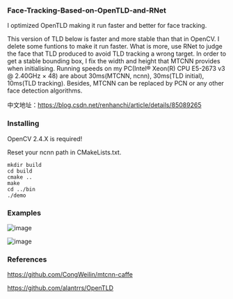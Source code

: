### Face-Tracking-Based-on-OpenTLD-and-RNet

I optimized OpenTLD making it run faster and better for face tracking.

This version of TLD below is faster and more stable than that in OpenCV. I delete some funtions to make it run faster. What is more, use RNet to judge the face that TLD produced to avoid TLD tracking a wrong target. In order to get a stable bounding box, I fix the width and height that MTCNN provides when initialising. Running speeds on my PC(Intel® Xeon(R) CPU E5-2673 v3 @ 2.40GHz × 48) are about 30ms(MTCNN, ncnn), 30ms(TLD initial), 10ms(TLD tracking). Besides, MTCNN can be replaced by PCN or any other face detection algorithms.

中文地址：https://blog.csdn.net/renhanchi/article/details/85089265

### Installing

OpenCV 2.4.X is required!

Reset your ncnn path in CMakeLists.txt.

```shell
mkdir build
cd build
cmake ..
make
cd ../bin
./demo
```

### Examples

![image](https://github.com/HandsomeHans/Face-Tracking-Based-on-OpenTLD-and-RNet/blob/master/example/saved_1.gif)

![image](https://github.com/HandsomeHans/Face-Tracking-Based-on-OpenTLD-and-RNet/blob/master/example/saved_2.gif)

### References

https://github.com/CongWeilin/mtcnn-caffe

https://github.com/alantrrs/OpenTLD

